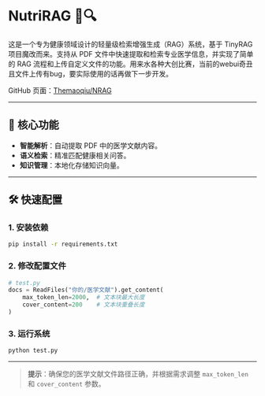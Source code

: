 # NutriRAG 🍏🔍

这是一个专为健康领域设计的轻量级检索增强生成（RAG）系统，基于 TinyRAG 项目魔改而来。支持从 PDF 文件中快速提取和检索专业医学信息，并实现了简单的 RAG 流程和上传自定义文件的功能。用来水各种大创比赛，当前的webui奇丑且文件上传有bug，要实际使用的话再做下一步开发。

GitHub 页面：[Themaoqiu/NRAG](https://github.com/Themaoqiu/NRAG)

---

## 🌟 核心功能
- **智能解析**：自动提取 PDF 中的医学文献内容。
- **语义检索**：精准匹配健康相关问答。
- **知识管理**：本地化存储知识向量。

---

## 🛠️ 快速配置

### 1. 安装依赖
```bash
pip install -r requirements.txt
```

### 2. 修改配置文件
```python
# test.py
docs = ReadFiles("你的/医学文献").get_content(
    max_token_len=2000,  # 文本块最大长度
    cover_content=200    # 文本块重叠长度
)
```

### 3. 运行系统
```bash
python test.py
```

---

> **提示**：确保您的医学文献文件路径正确，并根据需求调整 `max_token_len` 和 `cover_content` 参数。